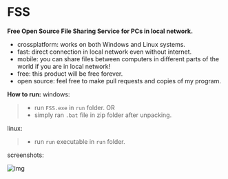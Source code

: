 # FSS
**Free Open Source File Sharing Service for PCs in local network.**

- crossplatform: works on both Windows and Linux systems.
- fast: direct connection in local network even without internet.
- mobile: you can share files between computers in different parts of the world if you are in local network!
- free: this product will be free forever.
- open source: feel free to make pull requests and copies of my program.

**How to run:**
windows:
> - run `FSS.exe` in `run` folder.
> OR
> - simply ran `.bat` file in zip folder after unpacking.

linux:
> - run `run` executable in `run` folder.

screenshots: 

![img](https://i.postimg.cc/26qdpw7q/screenshot-116.png)
